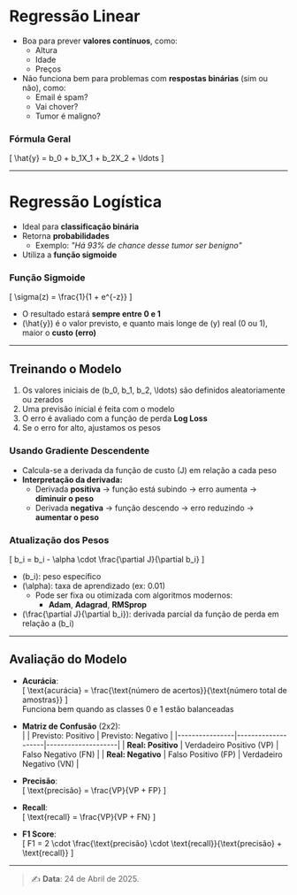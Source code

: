 # Regressão Linear

- Boa para prever **valores contínuos**, como:
  - Altura
  - Idade
  - Preços
- Não funciona bem para problemas com **respostas binárias** (sim ou não), como:
  - Email é spam?
  - Vai chover?
  - Tumor é maligno?

### Fórmula Geral

\[
\hat{y} = b_0 + b_1X_1 + b_2X_2 + \ldots
\]

---

# Regressão Logística

- Ideal para **classificação binária**
- Retorna **probabilidades**
  - Exemplo: _"Há 93% de chance desse tumor ser benigno"_
- Utiliza a **função sigmoide**

### Função Sigmoide

\[
\sigma(z) = \frac{1}{1 + e^{-z}}
\]

- O resultado estará **sempre entre 0 e 1**
- \(\hat{y}\) é o valor previsto, e quanto mais longe de \(y\) real (0 ou 1), maior o **custo (erro)**

---

## Treinando o Modelo

1. Os valores iniciais de \(b_0, b_1, b_2, \ldots\) são definidos aleatoriamente ou zerados
2. Uma previsão inicial é feita com o modelo
3. O erro é avaliado com a função de perda **Log Loss**
4. Se o erro for alto, ajustamos os pesos

### Usando Gradiente Descendente

- Calcula-se a derivada da função de custo \(J\) em relação a cada peso
- **Interpretação da derivada:**
  - Derivada **positiva** → função está subindo → erro aumenta → **diminuir o peso**
  - Derivada **negativa** → função descendo → erro reduzindo → **aumentar o peso**

### Atualização dos Pesos

\[
b_i = b_i - \alpha \cdot \frac{\partial J}{\partial b_i}
\]

- \(b_i\): peso específico
- \(\alpha\): taxa de aprendizado (ex: 0.01)
  - Pode ser fixa ou otimizada com algoritmos modernos:
    - **Adam**, **Adagrad**, **RMSprop**
- \(\frac{\partial J}{\partial b_i}\): derivada parcial da função de perda em relação a \(b_i\)

---

## Avaliação do Modelo

- **Acurácia**:  
  \[
  \text{acurácia} = \frac{\text{número de acertos}}{\text{número total de amostras}}
  \]  
  Funciona bem quando as classes 0 e 1 estão balanceadas

- **Matriz de Confusão** (2x2):  
  |                | Previsto: Positivo | Previsto: Negativo |
  |----------------|--------------------|--------------------|
  | **Real: Positivo** | Verdadeiro Positivo (VP) | Falso Negativo (FN) |
  | **Real: Negativo** | Falso Positivo (FP) | Verdadeiro Negativo (VN) |

- **Precisão**:  
  \[
  \text{precisão} = \frac{VP}{VP + FP}
  \]

- **Recall**:  
  \[
  \text{recall} = \frac{VP}{VP + FN}
  \]

- **F1 Score**:  
  \[
  F1 = 2 \cdot \frac{\text{precisão} \cdot \text{recall}}{\text{precisão} + \text{recall}}
  \]

---

> ✍️ **Data**: 24 de Abril de 2025.

